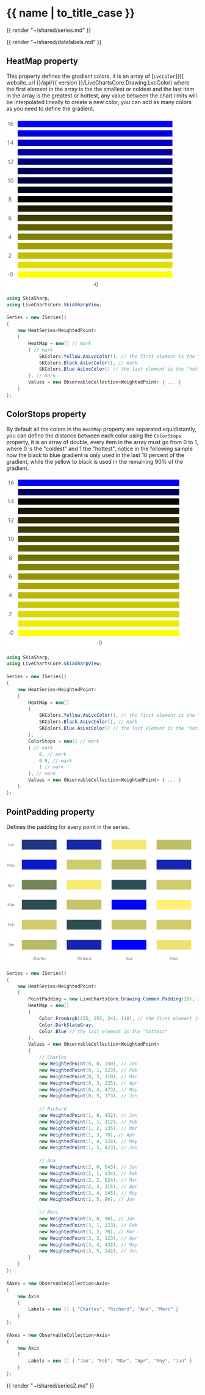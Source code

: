<!--
To get help on editing this file, see https://github.com/beto-rodriguez/LiveCharts2/blob/dev/docs/readme.md
-->

# {{ name | to_title_case }}

{{ render "~/shared/series.md" }}

{{ render "~/shared/datalabels.md" }}

## HeatMap property

This property defines the gradient colors, it is an array of [`LvcColor`]({{ website_url }}/api/{{ version }}/LiveChartsCore.Drawing.LvcColor) 
where the first element in the array is the the smallest or coldest and the last item in the array  is the greatest or hottest, 
any value between the chart limits will be interpolated lineally to create a new color, you can add as many colors as you need 
to define the gradient.

![image](https://raw.githubusercontent.com/beto-rodriguez/LiveCharts2/dev/docs/_assets/heathm.png)

```csharp
using SkiaSharp;
using LiveChartsCore.SkiaSharpView;

Series = new ISeries[]
{
    new HeatSeries<WeightedPoint>
    {
        HeatMap = new[] // mark
        { // mark
            SKColors.Yellow.AsLvcColor(), // the first element is the "coldest" // mark
            SKColors.Black.AsLvcColor(), // mark
            SKColors.Blue.AsLvcColor() // the last element is the "hottest" // mark
        }, // mark
        Values = new ObservableCollection<WeightedPoint> { ... }
    }
};
```

## ColorStops property

By default all the colors in the `HeatMap` property are separated equidistantly, you can define the distance 
between each color using the `ColorStops` property, it is an array of double, every item in the array must
go from 0 to 1, where 0 is the "coldest" and 1 the "hottest", notice in the following sample how the 
black to blue gradient is only used in the last 10 percent of the gradient, while the yellow to black is
used in the remaining 90% of the gradient.

![image](https://raw.githubusercontent.com/beto-rodriguez/LiveCharts2/dev/docs/_assets/heatcs.png)

```csharp
using SkiaSharp;
using LiveChartsCore.SkiaSharpView;

Series = new ISeries[]
{
    new HeatSeries<WeightedPoint>
    {
        HeatMap = new[]
        {
            SKColors.Yellow.AsLvcColor(), // the first element is the "coldest" // mark
            SKColors.Black.AsLvcColor(), // mark
            SKColors.Blue.AsLvcColor() // the last element is the "hottest" // mark
        },
        ColorStops = new[] // mark
        { // mark
            0, // mark
            0.9, // mark
            1 // mark
        }, // mark
        Values = new ObservableCollection<WeightedPoint> { ... }
    }
};
```

## PointPadding property

Defines the padding for every point in the series.

![image](https://raw.githubusercontent.com/beto-rodriguez/LiveCharts2/dev/docs/_assets/heatp.png)

```csharp
Series = new ISeries[]
{
    new HeatSeries<WeightedPoint>
    {
        PointPadding = new LiveChartsCore.Drawing.Common.Padding(20), // mark
        HeatMap = new[]
        {
            Color.FromArgb(255, 255, 241, 118), // the first element is the "coldest"
            Color.DarkSlateGray,
            Color.Blue // the last element is the "hottest"
        },
        Values = new ObservableCollection<WeightedPoint>
        {
            // Charles
            new WeightedPoint(0, 0, 150), // Jan
            new WeightedPoint(0, 1, 123), // Feb
            new WeightedPoint(0, 2, 310), // Mar
            new WeightedPoint(0, 3, 225), // Apr
            new WeightedPoint(0, 4, 473), // May
            new WeightedPoint(0, 5, 373), // Jun

            // Richard
            new WeightedPoint(1, 0, 432), // Jan
            new WeightedPoint(1, 1, 312), // Feb
            new WeightedPoint(1, 2, 135), // Mar
            new WeightedPoint(1, 3, 78), // Apr
            new WeightedPoint(1, 4, 124), // May
            new WeightedPoint(1, 5, 423), // Jun

            // Ana
            new WeightedPoint(2, 0, 543), // Jan
            new WeightedPoint(2, 1, 134), // Feb
            new WeightedPoint(2, 2, 524), // Mar
            new WeightedPoint(2, 3, 315), // Apr
            new WeightedPoint(2, 4, 145), // May
            new WeightedPoint(2, 5, 80), // Jun

            // Mari
            new WeightedPoint(3, 0, 90), // Jan
            new WeightedPoint(3, 1, 123), // Feb
            new WeightedPoint(3, 2, 70), // Mar
            new WeightedPoint(3, 3, 123), // Apr
            new WeightedPoint(3, 4, 432), // May
            new WeightedPoint(3, 5, 142), // Jun
        }
    }
};

XAxes = new ObservableCollection<Axis>
{
    new Axis
    {
        Labels = new [] { "Charles", "Richard", "Ana", "Mari" }
    }
};

YAxes = new ObservableCollection<Axis>
{
    new Axis
    {
        Labels = new [] { "Jan", "Feb", "Mar", "Apr", "May", "Jun" }
    }
};
```

{{ render "~/shared/series2.md" }}
